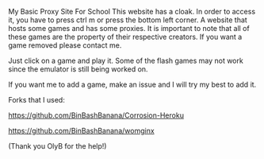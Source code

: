 My Basic Proxy Site For School
This website has a cloak. In order to access it, you have to press ctrl m or press the bottom left corner. A website that hosts some games and has some proxies. It is important to note that all of these games are the property of their respective creators. If you want a game removed please contact me.

Just click on a game and play it. Some of the flash games may not work since the emulator is still being worked on.

If you want me to add a game, make an issue and I will try my best to add it.

Forks that I used:

https://github.com/BinBashBanana/Corrosion-Heroku

https://github.com/BinBashBanana/womginx

(Thank you OlyB for the help!)
